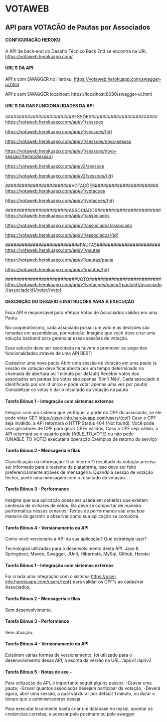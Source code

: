 # VOTAWEB

## API para VOTACÃO de Pautas por Associados

#### CONFIGURACÃO HEROKU
A API de back-end do Desafio Técnico Back End
se encontra na URL https://votaweb.herokuapp.com/

#### URL'S DA API
API's com SWAGGER no Heroku: https://votaweb.herokuapp.com/swagger-ui.html

API's com SWAGGER localhost: https://localhost:8080/swagger-ui.html

#### URL'S DA DAS FUNCIONALIDADES DA API
########################SESSÕES########################
https://votaweb.herokuapp.com/api/v1/sessoes 

https://votaweb.herokuapp.com/api/v1/sessoes/{id} 

https://votaweb.herokuapp.com/api/v1/sessoes/nova-sessao 

https://votaweb.herokuapp.com/api/v1/sessoes/nova-sessao/{tempoSessao} 


https://votaweb.herokuapp.com/api/v2/sessoes 

https://votaweb.herokuapp.com/api/v2/sessoes/{id} 


########################VOTAÇÕES#######################
https://votaweb.herokuapp.com/api/v1/votacoes 

https://votaweb.herokuapp.com/api/v1/votacoes/{id} 


#######################ASSOCIADOS#######################
https://votaweb.herokuapp.com/api/v1/associados 

https://votaweb.herokuapp.com/api/v1/associados/associado 

https://votaweb.herokuapp.com/api/v1/associados/{id} 


###########################PAUTAS#######################
https://votaweb.herokuapp.com/api/v1/pautas 

https://votaweb.herokuapp.com/api/v1/pautas/pauta 

https://votaweb.herokuapp.com/api/v1/pautas/{id} 


##########################VOTO##########################
https://votaweb.herokuapp.com/api/v1/votacoes/pauta/{pautaId}/associado/{associadoId}/votar/{voto} 



#### DESCRIÇÃO DO DESAFIO E INSTRUÇÕES PARA A EXECUÇÃO 
Essa API é responsável para efetuar Votos de Associados válidos em uma Pauta.


No cooperativismo, cada associado possui um voto e as decisões são tomadas em assembleias, por votação. Imagine que você deve criar uma solução backend para gerenciar essas sessões de votação.

Essa solução deve ser executada na nuvem e promover as seguintes funcionalidades através de uma API REST:

Cadastrar uma nova pauta 
Abrir uma sessão de votação em uma pauta (a sessão de votação deve ficar aberta por um tempo determinado na chamada de abertura ou 1 minuto por default) 
Receber votos dos associados em pautas (os votos são apenas 'Sim'/'Não'. Cada associado é identificado por um id único e pode votar apenas uma vez por pauta) 
Contabilizar os votos e dar o resultado da votação na pauta 


#### Tarefa Bônus 1 - Integração com sistemas externos
Integrar com um sistema que verifique, a partir do CPF do associado, se ele pode votar 
GET https://user-info.herokuapp.com/users/{cpf} 
Caso o CPF seja inválido, a API retornará o HTTP Status 404 (Not found). Você pode usar geradores de CPF para gerar CPFs válidos; 
Caso o CPF seja válido, a API retornará se o usuário pode (ABLE_TO_VOTE) ou não pode (UNABLE_TO_VOTE) executar a operação Exemplos de retorno do serviço 


#### Tarefa Bônus 2 - Mensageria e filas
Classificação da informação: Uso Interno O resultado da votação precisa ser informado para o restante da plataforma, isso deve ser feito preferencialmente através de mensageria. Quando a sessão de votação fechar, poste uma mensagem com o resultado da votação. 


#### Tarefa Bônus 3 - Performance
Imagine que sua aplicação possa ser usada em cenários que existam centenas de milhares de votos. Ela deve se comportar de maneira performática nesses cenários; 
Testes de performance são uma boa maneira de garantir e observar como sua aplicação se comporta. 


#### Tarefa Bônus 4 - Versionamento da API
Como você versionaria a API da sua aplicação? Que estratégia usar? 

Tecnologias utilizadas para o desenvolvimento desta API. 
Java 8, Springboot, Maven, Swagger, JUnit, Hibernate, MySql, Github, Heroku

#### Tarefa Bônus 1 - Integração com sistemas externos
Foi criada uma integração com o sistema https://user-info.herokuapp.com/users/{cpf} para validar os CPF's ao cadastrar Associados; 

#### Tarefa Bônus 2 - Mensageria e filas
Sem desenvolvimento. 

#### Tarefa Bônus 3 - Performance
Sem atuação. 

#### Tarefa Bônus 4 - Versionamento da API
Existirem várias formas de versionamento, foi utilizado para o desenvolvimento dessa API, a escrita da versão na URL. 
/api/v1 
/api/v2 


#### Tarefa Bônus 5 - Notas de exe - 
Para utilização da API, é importante seguir alguns passos: 
-Gravar uma pauta; 
-Gravar quantos associados desejam participar da votação; 
-Deverá agora, abrir uma sessão, a qual vai durar por default 1 minuto, ou durar o tempo que o administradores deseja 

Para executar localmente basta criar um database no mysql, apontar as credencias corretas, e acessar pelo postmam ou pelo swagger 


